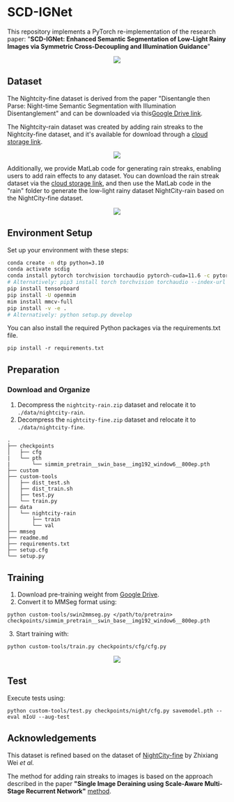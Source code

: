 # SCD-IGNet

This repository implements a PyTorch re-implementation of the research paper: "**SCD-IGNet: Enhanced Semantic Segmentation of Low-Light Rainy Images via Symmetric Cross-Decoupling and Illumination Guidance**"
<div align="center">
  <img src="https://github.com/Liusir765832/SCD-IGNet/blob/master/img/p2.png">
</div>


## Dataset

The Nightcity-fine dataset is derived from the paper "Disentangle then Parse: Night-time Semantic Segmentation with Illumination Disentanglement" and can be downloaded via this[Google Drive link](https://drive.google.com/file/d/1Ilj99NMAmkZIPQcVOd6cJebnKXjJ-Sit/view?usp=drive_link).

The Nightcity-rain dataset was created by adding rain streaks to the Nightcity-fine dataset, and it's available for download through a [cloud storage link](https://pan.baidu.com/s/1VBdESk3HlvExP6xmTUw-yA?pwd=eqqi). 
<div align="center">
  <img src="https://github.com/Liusir765832/SCD-IGNet/blob/master/img/p9.png">
</div>

Additionally, we provide MatLab code for generating rain streaks, enabling users to add rain effects to any dataset. You can download the rain streak dataset via the [cloud storage link](https://pan.baidu.com/s/1CMmYse_nc28aTPBUMD40Pg?pwd=7h5p), and then use the MatLab code in the "rain" folder to generate the low-light rainy dataset NightCity-rain based on the NightCity-fine dataset.
<div align="center">
  <img src="https://github.com/Liusir765832/SCD-IGNet/blob/master/img/p6e.png">
</div>

## Environment Setup

Set up your environment with these steps:

```bash
conda create -n dtp python=3.10
conda activate scdig
conda install pytorch torchvision torchaudio pytorch-cuda=11.6 -c pytorch -c nvidia
# Alternatively: pip3 install torch torchvision torchaudio --index-url https://download.pytorch.org/whl/cu116
pip install tensorboard
pip install -U openmim
mim install mmcv-full
pip install -v -e .
# Alternatively: python setup.py develop
```

You can also install the required Python packages via the requirements.txt file.

```shell
pip install -r requirements.txt
```



## Preparation

### Download and Organize

1. Decompress the `nightcity-rain.zip` dataset and relocate it to `./data/nightcity-rain`.
2. Decompress the `nightcity-fine.zip` dataset and relocate it to `./data/nightcity-fine`.

```plaintext
.
├── checkpoints
│   ├── cfg
|   └── pth
|		└── simmim_pretrain__swin_base__img192_window6__800ep.pth
├── custom
├── custom-tools
│   ├── dist_test.sh
│   ├── dist_train.sh
│   ├── test.py
│   └── train.py
├── data
│   └── nightcity-rain
│       ├── train
│       └── val
├── mmseg
├── readme.md
├── requirements.txt
├── setup.cfg
└── setup.py
```



## Training

1. Download pre-training weight from [Google Drive](https://drive.google.com/file/d/15zENvGjHlM71uKQ3d2FbljWPubtrPtjl/view).
2. Convert it to MMSeg format using:

```shell
python custom-tools/swin2mmseg.py </path/to/pretrain> checkpoints/simmim_pretrain__swin_base__img192_window6__800ep.pth
```

​    3. Start training with:

```shell
python custom-tools/train.py checkpoints/cfg/cfg.py
```
<div align="center">
  <img src="https://github.com/Liusir765832/SCD-IGNet/blob/master/img/p7.png">
</div>


## Test

Execute tests using:

```shell
python custom-tools/test.py checkpoints/night/cfg.py savemodel.pth --eval mIoU --aug-test
```



## Acknowledgements

This dataset is refined based on the dataset of [NightCity-fine](https://openaccess.thecvf.com//content/ICCV2023/papers/Wei_Disentangle_then_Parse_Night-time_Semantic_Segmentation_with_Illumination_Disentanglement_ICCV_2023_paper.pdf) by Zhixiang Wei *et al.* 

The method for adding rain streaks to images is based on the approach described in the paper **"Single Image Deraining using Scale-Aware Multi-Stage Recurrent Network"** [method](https://github.com/liruoteng/RainStreakGen.git).
